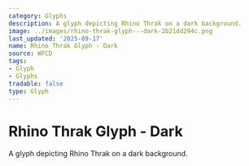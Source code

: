 ```yaml
---
category: Glyphs
description: A glyph depicting Rhino Thrak on a dark background.
image: ../images/rhino-thrak-glyph---dark-2b21dd294c.png
last_updated: '2025-09-17'
name: Rhino Thrak Glyph - Dark
source: WFCD
tags:
- Glyph
- Glyphs
tradable: false
type: Glyph
---
```


# Rhino Thrak Glyph - Dark

A glyph depicting Rhino Thrak on a dark background.

